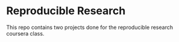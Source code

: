 # Reproducible Research
This repo contains two projects done for the reproducible research coursera class.
